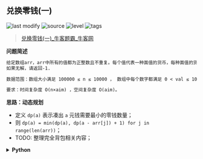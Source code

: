 ## 兑换零钱(一)
<!--START_SECTION:badge-->

![last modify](https://img.shields.io/static/v1?label=last%20modify&message=2022-10-14%2014%3A59%3A33&color=yellowgreen&style=flat-square)
![source](https://img.shields.io/static/v1?label=source&message=%E7%89%9B%E5%AE%A2&color=green&style=flat-square)
![level](https://img.shields.io/static/v1?label=level&message=%E7%AE%80%E5%8D%95&color=yellow&style=flat-square)
![tags](https://img.shields.io/static/v1?label=tags&message=%E5%8A%A8%E6%80%81%E8%A7%84%E5%88%92&color=orange&style=flat-square)

<!--END_SECTION:badge-->
<!--info
tags: [动态规划]
source: 牛客
level: 简单
number: '0126'
name: 兑换零钱(一)
companies: []
-->

> [兑换零钱(一)_牛客题霸_牛客网](https://www.nowcoder.com/practice/3911a20b3f8743058214ceaa099eeb45)

<summary><b>问题简述</b></summary>

```txt
给定数组arr，arr中所有的值都为正整数且不重复。每个值代表一种面值的货币，每种面值的货币可以使用任意张，再给定一个aim，代表要找的钱数，求组成aim的最少货币数。
如果无解，请返回-1.

数据范围：数组大小满足 100000 ≤ n ≤ 10000 ， 数组中每个数字都满足 0 < val ≤ 10000，0≤aim≤5000

要求：时间复杂度 O(n×aim) ，空间复杂度 O(aim)。
```

<!-- 
<details><summary><b>详细描述</b></summary>

```txt
```

</details>
-->

<!-- <div align="center"><img src="../../../_assets/xxx.png" height="300" /></div> -->

<summary><b>思路：动态规划</b></summary>

- 定义 `dp(a)` 表示凑出 `a` 元钱需要最小的零钱数量；
- 则 `dp(a) = min(dp(a), dp(a - arr[j]) + 1) for j in range(len(arr))`；
- TODO: 整理完全背包相关内容；

<details><summary><b>Python</b></summary>

```python
class Solution:
    def minMoney(self , arr: List[int], aim: int) -> int:
        import sys
        sys.setrecursionlimit(100000)
        from functools import lru_cache
        
        @lru_cache(maxsize=None)
        def dp(a):  # 凑出 a 元钱需要最小的零钱数量
            if a == 0:
                return 0
            
            ret = float('inf')
            for i in range(len(arr)):  # 对每种面值
                if a >= arr[i]:
                    # 如果 a 大于当前零钱面值；
                    # 则先兑换一张该面值的零钱，然后计算剩余钱数的最小零钱数量；
                    # 记录所有可能中的最小值
                    ret = min(ret, dp(a - arr[i]) + 1)
            
            return ret
        
        ret = dp(aim)
        return -1 if ret == float('inf') else ret
```

</details>

